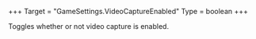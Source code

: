 +++
Target = "GameSettings.VideoCaptureEnabled"
Type = boolean
+++

Toggles whether or not video capture is enabled.
